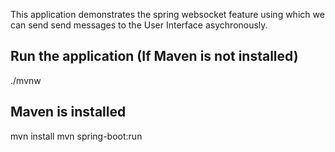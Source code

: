 This application demonstrates the spring websocket feature using which we can send send messages to the User Interface asychronously.

## Run the application (If Maven is not installed)
./mvnw

## Maven is installed 
mvn install 
mvn spring-boot:run
